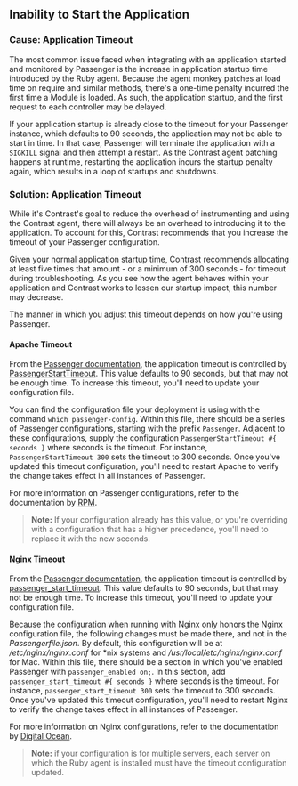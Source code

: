 <!--
title: "Installing Contrast with Passenger"
description: "Troubleshooting and recommendations for installing the Ruby agent on applications run by Passenger"
tags: "ruby agent troubleshooting installation Passenger application timeout"
-->

## Inability to Start the Application

### Cause: Application Timeout

The most common issue faced when integrating with an application started and monitored by Passenger is the increase in application startup time introduced by the Ruby agent. Because the agent monkey patches at load time on require and similar methods, there's a one-time penalty incurred the first time a Module is loaded. As such, the application startup, and the first request to each controller may be delayed. 

If your application startup is already close to the timeout for your Passenger instance, which defaults to 90 seconds, the application may not be able to start in time. In that case, Passenger will terminate the application with a `SIGKILL` signal and then attempt a restart. As the Contrast agent patching happens at runtime, restarting the application incurs the startup penalty again, which results in a loop of startups and shutdowns. 

### Solution: Application Timeout

While it's Contrast's goal to reduce the overhead of instrumenting and using the Contrast agent, there will always be an overhead to introducing it to the application. To account for this, Contrast recommends that you increase the timeout of your Passenger configuration. 

Given your normal application startup time, Contrast recommends allocating at least five times that amount - or a minimum of 300 seconds - for timeout during troubleshooting. As you see how the agent behaves within your application and Contrast works to lessen our startup impact, this number may decrease.

The manner in which you adjust this timeout depends on how you're using Passenger. 

#### Apache Timeout

From the [Passenger documentation](https://www.phusionpassenger.com/library/config/apache/reference/), the application
timeout is controlled by [PassengerStartTimeout](https://www.phusionpassenger.com/library/config/apache/reference/#passengerstarttimeout). This value defaults to 90 seconds, but that may not be enough time. To increase this timeout, you'll need to update your configuration file. 

You can find the configuration file your deployment is using with the command `which passenger-config`. Within this file, there should be a series of Passenger configurations, starting with the prefix `Passenger`. Adjacent to these configurations, supply the configuration `PassengerStartTimeout #{ seconds }` where seconds is the timeout. For instance, `PassengerStartTimeout 300` sets the timeout to 300 seconds. Once you've updated this timeout configuration, you'll need to restart Apache to verify the change takes effect in all instances of Passenger. 

For more information on Passenger configurations, refer to the documentation by [RPM](http://rpm.repo.onapp.com/sources/rubygem-passenger-4.0.35/passenger-4.0.35/doc/Users%20guide%20Apache.html#_passengerstarttimeout_lt_seconds_gt).

> **Note:** If your configuration already has this value, or you're overriding with a configuration that has a higher precedence, you'll need to replace it with the new seconds. 

#### Nginx Timeout

From the [Passenger documentation](https://www.phusionpassenger.com/library/config/apache/reference/), the application
timeout is controlled by [passenger_start_timeout](https://www.phusionpassenger.com/library/config/nginx/reference/#passenger_start_timeout). This value defaults to 90 seconds, but that may not be enough time. To increase this timeout, you'll need to update your configuration file.

Because the configuration when running with Nginx only honors the Nginx configuration file, the following changes must be made there, and not in the *Passengerfile.json*. By default, this configuration will be at */etc/nginx/nginx.conf* for *nix systems and */usr/local/etc/nginx/nginx.conf* for Mac. Within this file, there should be a section in which you've enabled Passenger with `passenger_enabled on;`. In this section, add `passenger_start_timeout #{ seconds }` where seconds is the timeout. For instance, `passenger_start_timeout 300` sets the timeout to 300 seconds. Once you've updated this timeout configuration, you'll need to restart Nginx to verify the change takes effect in all instances of Passenger.

For more information on Nginx configurations, refer to the documentation by [Digital Ocean](https://www.digitalocean.com/community/tutorials/understanding-the-nginx-configuration-file-structure-and-configuration-contexts).

> **Note:** if your configuration is for multiple servers, each server on which the Ruby agent is installed must have the timeout configuration updated. 
